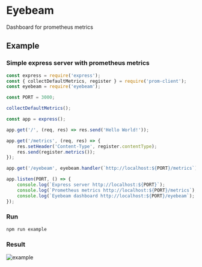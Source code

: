 Eyebeam
================================
Dashboard for prometheus metrics




## Example

### Simple express server with prometheus metrics

```js
const express = require('express');
const { collectDefaultMetrics, register } = require('prom-client');
const eyebeam = require('eyebeam');

const PORT = 3000;

collectDefaultMetrics();

const app = express();

app.get('/', (req, res) => res.send('Hello World!'));

app.get('/metrics', (req, res) => {
    res.setHeader('Content-Type', register.contentType);
    res.send(register.metrics());
});

app.get('/eyebeam', eyebeam.handler(`http://localhost:${PORT}/metrics`));

app.listen(PORT, () => {
    console.log(`Express server http://localhost:${PORT}`);
    console.log(`Prometheus metrics http://localhost:${PORT}/metrics`);
    console.log(`Eyebeam dashboard http://localhost:${PORT}/eyebeam`);
});
```

### Run
```
npm run example
```

### Result

![example](https://raw.githubusercontent.com/YaroslavGaponov/eyebeam/master/example/eyebeam.gif "eyebeam")


